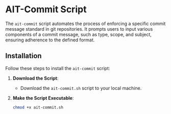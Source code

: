 # AIT-Commit Script

The `ait-commit` script automates the process of enforcing a specific commit message standard in git repositories. It prompts users to input various components of a commit message, such as type, 
scope, and subject, ensuring adherence to the defined format.

## Installation

Follow these steps to install the `ait-commit` script:

1. **Download the Script**:
   - Download the `ait-commit.sh` script to your local machine.

2. **Make the Script Executable**:
   ```bash
   chmod +x ait-commit.sh

